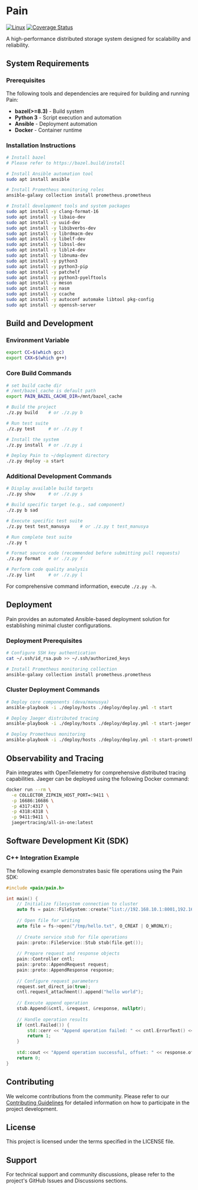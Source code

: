 # Pain

[![Linux](https://github.com/ivanallen/pain/actions/workflows/ubuntu.yml/badge.svg)](https://github.com/ivanallen/pain/actions/workflows/ubuntu.yml)
[![Coverage Status](https://coveralls.io/repos/github/ivanallen/pain/badge.svg)](https://coveralls.io/github/ivanallen/pain)

A high-performance distributed storage system designed for scalability and reliability.

## System Requirements

### Prerequisites

The following tools and dependencies are required for building and running Pain:

- **bazel(>=8.3)** - Build system
- **Python 3** - Script execution and automation
- **Ansible** - Deployment automation
- **Docker** - Container runtime

### Installation Instructions

```bash
# Install bazel
# Please refer to https://bazel.build/install

# Install Ansible automation tool
sudo apt install ansible

# Install Prometheus monitoring roles
ansible-galaxy collection install prometheus.prometheus

# Install development tools and system packages
sudo apt install -y clang-format-16
sudo apt install -y libaio-dev
sudo apt install -y uuid-dev
sudo apt install -y libibverbs-dev
sudo apt install -y librdmacm-dev
sudo apt install -y libelf-dev
sudo apt install -y libssl-dev
sudo apt install -y liblz4-dev
sudo apt install -y libnuma-dev
sudo apt install -y python3
sudo apt install -y python3-pip
sudo apt install -y patchelf
sudo apt install -y python3-pyelftools
sudo apt install -y meson
sudo apt install -y nasm
sudo apt install -y ccache
sudo apt install -y autoconf automake libtool pkg-config
sudo apt install -y openssh-server 
```

## Build and Development

### Environment Variable

```bash
export CC=$(which gcc)
export CXX=$(which g++)
```

### Core Build Commands

```bash
# set build cache dir
# /mnt/bazel_cache is default path
export PAIN_BAZEL_CACHE_DIR=/mnt/bazel_cache

# Build the project
./z.py build    # or ./z.py b

# Run test suite
./z.py test     # or ./z.py t

# Install the system
./z.py install  # or ./z.py i

# Deploy Pain to ~/deployment directory
./z.py deploy -a start
```

### Additional Development Commands

```bash
# Display available build targets
./z.py show     # or ./z.py s

# Build specific target (e.g., sad component)
./z.py b sad

# Execute specific test suite
./z.py test test_manusya    # or ./z.py t test_manusya

# Run complete test suite
./z.py t

# Format source code (recommended before submitting pull requests)
./z.py format   # or ./z.py f

# Perform code quality analysis
./z.py lint     # or ./z.py l
```

For comprehensive command information, execute `./z.py -h`.

## Deployment

Pain provides an automated Ansible-based deployment solution for establishing minimal cluster configurations.

### Deployment Prerequisites

```bash
# Configure SSH key authentication
cat ~/.ssh/id_rsa.pub >> ~/.ssh/authorized_keys

# Install Prometheus monitoring collection
ansible-galaxy collection install prometheus.prometheus
```

### Cluster Deployment Commands

```bash
# Deploy core components (deva/manusya)
ansible-playbook -i ./deploy/hosts ./deploy/deploy.yml -t start

# Deploy Jaeger distributed tracing
ansible-playbook -i ./deploy/hosts ./deploy/deploy.yml -t start-jaeger

# Deploy Prometheus monitoring
ansible-playbook -i ./deploy/hosts ./deploy/deploy.yml -t start-prometheus
```

## Observability and Tracing

Pain integrates with OpenTelemetry for comprehensive distributed tracing capabilities. Jaeger can be deployed using the following Docker command:

```bash
docker run --rm \
  -e COLLECTOR_ZIPKIN_HOST_PORT=:9411 \
  -p 16686:16686 \
  -p 4317:4317 \
  -p 4318:4318 \
  -p 9411:9411 \
  jaegertracing/all-in-one:latest
```

## Software Development Kit (SDK)

### C++ Integration Example

The following example demonstrates basic file operations using the Pain SDK:

```c++
#include <pain/pain.h>

int main() {
    // Initialize filesystem connection to cluster
    auto fs = pain::FileSystem::create("list://192.168.10.1:8001,192.168.10.2:8001,192.168.10.3:8001");
    
    // Open file for writing
    auto file = fs->open("/tmp/hello.txt", O_CREAT | O_WRONLY);
    
    // Create service stub for file operations
    pain::proto::FileService::Stub stub(file.get());
    
    // Prepare request and response objects
    pain::Controller cntl;
    pain::proto::AppendRequest request;
    pain::proto::AppendResponse response;
    
    // Configure request parameters
    request.set_direct_io(true);
    cntl.request_attachment().append("hello world");
    
    // Execute append operation
    stub.Append(&cntl, &request, &response, nullptr);
    
    // Handle operation results
    if (cntl.Failed()) {
        std::cerr << "Append operation failed: " << cntl.ErrorText() << std::endl;
        return 1;
    }
    
    std::cout << "Append operation successful, offset: " << response.offset() << std::endl;
    return 0;
}
```

## Contributing

We welcome contributions from the community. Please refer to our [Contributing Guidelines](docs/en/contributing.md) for detailed information on how to participate in the project development.

## License

This project is licensed under the terms specified in the LICENSE file.

## Support

For technical support and community discussions, please refer to the project's GitHub Issues and Discussions sections.
